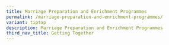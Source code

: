 ```yaml
---
title: Marriage Preparation and Enrichment Programmes
permalink: /marriage-preparation-and-enrichment-programmes/
variant: tiptap
description: Marriage Preparation and Enrichment Programmes
third_nav_title: Getting Together
---
```

